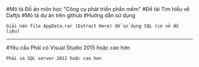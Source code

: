 #Mô tả
 Đồ án môn học "Công cụ phát triển phần mềm"
#Đề tài
 Tìm hiểu về Daftjs
#Mô tả dự án trên github
#Hướng dẫn sử dụng

 ```````````
Giải nén file AppData.rar (Extract Here) để sử dụng SQL (cơ sở dữ liệu)
``````````````
------------------------------------------------------------------
#Yêu cầu
	Phải có Visual Studio 2015 hoặc cao hơn

	Phải có SQL server 2012 hoặc cao hơn
